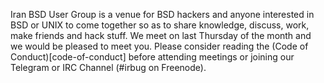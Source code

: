 Iran BSD User Group is a venue for BSD hackers and anyone interested in BSD or
UNIX to come together so as to share knowledge, discuss, work, make friends and
hack stuff.
We meet on last Thursday of the month and we would be pleased to meet you.
Please consider reading the (Code of Conduct)[code-of-conduct] before attending
meetings or joining our Telegram or IRC Channel (#irbug on Freenode).
